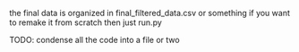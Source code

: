 the final data is organized in final_filtered_data.csv or something
if you want to remake it from scratch then just run.py

TODO: condense all the code into a file or two
